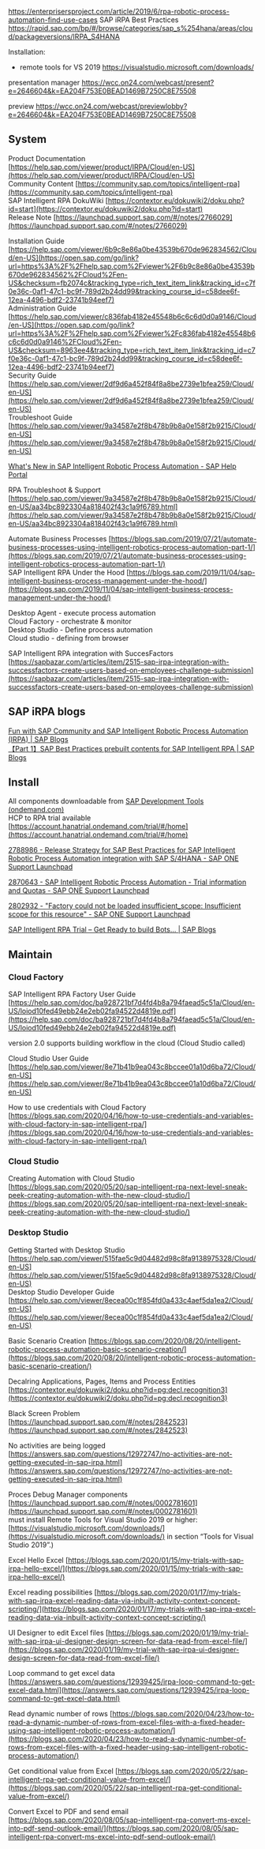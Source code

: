 
https://enterprisersproject.com/article/2019/6/rpa-robotic-process-automation-find-use-cases
SAP iRPA Best Practices https://rapid.sap.com/bp/#/browse/categories/sap_s%254hana/areas/cloud/packageversions/IRPA_S4HANA

Installation:

- remote tools for VS 2019 https://visualstudio.microsoft.com/downloads/



presentation manager 
https://wcc.on24.com/webcast/present?e=2646604&k=EA204F753E0BEAD1469B7250C8E75508

preview 
https://wcc.on24.com/webcast/previewlobby?e=2646604&k=EA204F753E0BEAD1469B7250C8E75508

## System


Product Documentation [https://help.sap.com/viewer/product/IRPA/Cloud/en-US](https://help.sap.com/viewer/product/IRPA/Cloud/en-US)  
Community Content [https://community.sap.com/topics/intelligent-rpa](https://community.sap.com/topics/intelligent-rpa)  
SAP Intelligent RPA DokuWiki [https://contextor.eu/dokuwiki2/doku.php?id=start](https://contextor.eu/dokuwiki2/doku.php?id=start)  
Release Note [https://launchpad.support.sap.com/#/notes/2766029](https://launchpad.support.sap.com/#/notes/2766029)  
  
Installation Guide [https://help.sap.com/viewer/6b9c8e86a0be43539b670de962834562/Cloud/en-US](https://open.sap.com/go/link?url=https%3A%2F%2Fhelp.sap.com%2Fviewer%2F6b9c8e86a0be43539b670de962834562%2FCloud%2Fen-US&checksum=fb2074c&tracking_type=rich_text_item_link&tracking_id=c7f0e36c-0af1-47c1-bc9f-789d2b24dd99&tracking_course_id=c58dee6f-12ea-4496-bdf2-23741b94eef7)  
Administration Guide [https://help.sap.com/viewer/c836fab4182e45548b6c6c6d0d0a9146/Cloud/en-US](https://open.sap.com/go/link?url=https%3A%2F%2Fhelp.sap.com%2Fviewer%2Fc836fab4182e45548b6c6c6d0d0a9146%2FCloud%2Fen-US&checksum=8963ee4&tracking_type=rich_text_item_link&tracking_id=c7f0e36c-0af1-47c1-bc9f-789d2b24dd99&tracking_course_id=c58dee6f-12ea-4496-bdf2-23741b94eef7)  
Security Guide [https://help.sap.com/viewer/2df9d6a452f84f8a8be2739e1bfea259/Cloud/en-US](https://help.sap.com/viewer/2df9d6a452f84f8a8be2739e1bfea259/Cloud/en-US)  
Troubleshoot Guide [https://help.sap.com/viewer/9a34587e2f8b478b9b8a0e158f2b9215/Cloud/en-US](https://help.sap.com/viewer/9a34587e2f8b478b9b8a0e158f2b9215/Cloud/en-US)  
  
[What's New in SAP Intelligent Robotic Process Automation - SAP Help Portal](https://help.sap.com/viewer/0f258aabfbdb476b9bebbc636a1ca5cc/Cloud/en-US)  
  
RPA Troubleshoot & Support [https://help.sap.com/viewer/9a34587e2f8b478b9b8a0e158f2b9215/Cloud/en-US/aa34bc8923304a818402f43c1a9f6789.html](https://help.sap.com/viewer/9a34587e2f8b478b9b8a0e158f2b9215/Cloud/en-US/aa34bc8923304a818402f43c1a9f6789.html)  
  
Automate Business Processes [https://blogs.sap.com/2019/07/21/automate-business-processes-using-intelligent-robotics-process-automation-part-1/](https://blogs.sap.com/2019/07/21/automate-business-processes-using-intelligent-robotics-process-automation-part-1/)  
SAP Intelligent RPA Under the Hood [https://blogs.sap.com/2019/11/04/sap-intelligent-business-process-management-under-the-hood/](https://blogs.sap.com/2019/11/04/sap-intelligent-business-process-management-under-the-hood/)  
  
  
  
Desktop Agent - execute process automation  
Cloud Factory - orchestrate & monitor  
Desktop Studio - Define process automation  
Cloud studio - defining from browser  
  
  
SAP Intelligent RPA integration with SuccesFactors [https://sapbazar.com/articles/item/2515-sap-irpa-integration-with-successfactors-create-users-based-on-employees-challenge-submission](https://sapbazar.com/articles/item/2515-sap-irpa-integration-with-successfactors-create-users-based-on-employees-challenge-submission)  
  

## SAP iRPA blogs

  
[Fun with SAP Community and SAP Intelligent Robotic Process Automation (IRPA) | SAP Blogs](https://blogs.sap.com/2020/07/14/fun-with-sap-community-and-sap-intelligent-robotic-process-automation-irpa/)  
[【Part 1】SAP Best Practices prebuilt contents for SAP Intelligent RPA | SAP Blogs](https://blogs.sap.com/2020/02/28/%E3%80%90part-1%E3%80%91sap-best-practices-prebuilt-contents-for-sap-intelligent-rpa/)

## Install

All components downloadable from [SAP Development Tools (ondemand.com)](https://tools.hana.ondemand.com/)  
HCP to RPA trial available [https://account.hanatrial.ondemand.com/trial/#/home](https://account.hanatrial.ondemand.com/trial/#/home)  
  
[2788986 - Release Strategy for SAP Best Practices for SAP Intelligent Robotic Process Automation integration with SAP S/4HANA - SAP ONE Support Launchpad](https://launchpad.support.sap.com/#/notes/2788986)  
  
[2870643 - SAP Intelligent Robotic Process Automation - Trial information and Quotas - SAP ONE Support Launchpad](https://launchpad.support.sap.com/#/notes/2870643)  
  
[2802932 - "Factory could not be loaded insufficient_scope: Insufficient scope for this resource" - SAP ONE Support Launchpad](https://launchpad.support.sap.com/#/notes/2802932)  
  
[SAP Intelligent RPA Trial – Get Ready to build Bots… | SAP Blogs](https://blogs.sap.com/2019/12/26/sap-intelligent-rpa-trial-get-ready-to-build-bots.../)

## Maintain

### Cloud Factory

SAP Intelligent RPA Factory User Guide [https://help.sap.com/doc/ba928721bf7d4fd4b8a794faead5c51a/Cloud/en-US/loiod10fed49ebb24e2eb02fa94522d4819e.pdf](https://help.sap.com/doc/ba928721bf7d4fd4b8a794faead5c51a/Cloud/en-US/loiod10fed49ebb24e2eb02fa94522d4819e.pdf)  
  
version 2.0 supports building workflow in the cloud (Cloud Studio called)  
  
Cloud Studio User Guide [https://help.sap.com/viewer/8e71b41b9ea043c8bccee01a10d6ba72/Cloud/en-US](https://help.sap.com/viewer/8e71b41b9ea043c8bccee01a10d6ba72/Cloud/en-US)  
  
How to use credentials with Cloud Factory [https://blogs.sap.com/2020/04/16/how-to-use-credentials-and-variables-with-cloud-factory-in-sap-intelligent-rpa/](https://blogs.sap.com/2020/04/16/how-to-use-credentials-and-variables-with-cloud-factory-in-sap-intelligent-rpa/)


### Cloud Studio

Creating Automation with Cloud Studio [https://blogs.sap.com/2020/05/20/sap-intelligent-rpa-next-level-sneak-peek-creating-automation-with-the-new-cloud-studio/](https://blogs.sap.com/2020/05/20/sap-intelligent-rpa-next-level-sneak-peek-creating-automation-with-the-new-cloud-studio/)


### Desktop Studio

Getting Started with Desktop Studio [https://help.sap.com/viewer/515fae5c9d04482d98c8fa9138975328/Cloud/en-US](https://help.sap.com/viewer/515fae5c9d04482d98c8fa9138975328/Cloud/en-US)  
Desktop Studio Developer Guide [https://help.sap.com/viewer/8ecea00c1f854fd0a433c4aef5da1ea2/Cloud/en-US](https://help.sap.com/viewer/8ecea00c1f854fd0a433c4aef5da1ea2/Cloud/en-US)  
  
Basic Scenario Creation [https://blogs.sap.com/2020/08/20/intelligent-robotic-process-automation-basic-scenario-creation/](https://blogs.sap.com/2020/08/20/intelligent-robotic-process-automation-basic-scenario-creation/)  
  
Decalring Applications, Pages, Items and Process Entities [https://contextor.eu/dokuwiki2/doku.php?id=pg:decl.recognition3](https://contextor.eu/dokuwiki2/doku.php?id=pg:decl.recognition3)  
  
Black Screen Problem [https://launchpad.support.sap.com/#/notes/2842523](https://launchpad.support.sap.com/#/notes/2842523)  
  
No activities are being logged [https://answers.sap.com/questions/12972747/no-activities-are-not-getting-executed-in-sap-irpa.html](https://answers.sap.com/questions/12972747/no-activities-are-not-getting-executed-in-sap-irpa.html)  
  
Proces Debug Manager components [https://launchpad.support.sap.com/#/notes/0002781601](https://launchpad.support.sap.com/#/notes/0002781601)  
must install Remote Tools for Visual Studio 2019 or higher: [https://visualstudio.microsoft.com/downloads/](https://visualstudio.microsoft.com/downloads/) in section “Tools for Visual Studio 2019”.)

Excel
Hello Excel [https://blogs.sap.com/2020/01/15/my-trials-with-sap-irpa-hello-excel/](https://blogs.sap.com/2020/01/15/my-trials-with-sap-irpa-hello-excel/)  
  
Excel reading possibilities [https://blogs.sap.com/2020/01/17/my-trials-with-sap-irpa-excel-reading-data-via-inbuilt-activity-context-concept-scripting/](https://blogs.sap.com/2020/01/17/my-trials-with-sap-irpa-excel-reading-data-via-inbuilt-activity-context-concept-scripting/)  
  
UI Designer to edit Excel files [https://blogs.sap.com/2020/01/19/my-trial-with-sap-irpa-ui-designer-design-screen-for-data-read-from-excel-file/](https://blogs.sap.com/2020/01/19/my-trial-with-sap-irpa-ui-designer-design-screen-for-data-read-from-excel-file/)  
  
Loop command to get excel data [https://answers.sap.com/questions/12939425/irpa-loop-command-to-get-excel-data.html](https://answers.sap.com/questions/12939425/irpa-loop-command-to-get-excel-data.html)  
  
Read dynamic number of rows [https://blogs.sap.com/2020/04/23/how-to-read-a-dynamic-number-of-rows-from-excel-files-with-a-fixed-header-using-sap-intelligent-robotic-process-automation/](https://blogs.sap.com/2020/04/23/how-to-read-a-dynamic-number-of-rows-from-excel-files-with-a-fixed-header-using-sap-intelligent-robotic-process-automation/)  
  
Get conditional value from Excel [https://blogs.sap.com/2020/05/22/sap-intelligent-rpa-get-conditional-value-from-excel/](https://blogs.sap.com/2020/05/22/sap-intelligent-rpa-get-conditional-value-from-excel/)  
  
Convert Excel to PDF and send email [https://blogs.sap.com/2020/08/05/sap-intelligent-rpa-convert-ms-excel-into-pdf-send-outlook-email/](https://blogs.sap.com/2020/08/05/sap-intelligent-rpa-convert-ms-excel-into-pdf-send-outlook-email/)